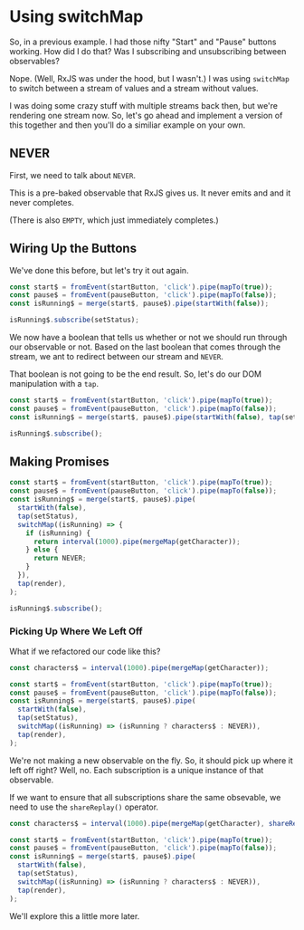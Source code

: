 # Using switchMap

So, in a previous example. I had those nifty "Start" and "Pause" buttons working. How did I do that? Was I subscribing and unsubscribing between observables?

Nope. (Well, RxJS was under the hood, but I wasn't.) I was using `switchMap` to switch between a stream of values and a stream without values.

I was doing some crazy stuff with multiple streams back then, but we're rendering one stream now. So, let's go ahead and implement a version of this together and then you'll do a similiar example on your own.

## NEVER

First, we need to talk about `NEVER`.

This is a pre-baked observable that RxJS gives us. It never emits and and it never completes.

(There is also `EMPTY`, which just immediately completes.)

## Wiring Up the Buttons

We've done this before, but let's try it out again.

```js
const start$ = fromEvent(startButton, 'click').pipe(mapTo(true));
const pause$ = fromEvent(pauseButton, 'click').pipe(mapTo(false));
const isRunning$ = merge(start$, pause$).pipe(startWith(false));

isRunning$.subscribe(setStatus);
```

We now have a boolean that tells us whether or not we should run through our observable or not. Based on the last boolean that comes through the stream, we ant to redirect between our stream and `NEVER`.

That boolean is not going to be the end result. So, let's do our DOM manipulation with a `tap`.

```js
const start$ = fromEvent(startButton, 'click').pipe(mapTo(true));
const pause$ = fromEvent(pauseButton, 'click').pipe(mapTo(false));
const isRunning$ = merge(start$, pause$).pipe(startWith(false), tap(setStatus));

isRunning$.subscribe();
```

## Making Promises

```js
const start$ = fromEvent(startButton, 'click').pipe(mapTo(true));
const pause$ = fromEvent(pauseButton, 'click').pipe(mapTo(false));
const isRunning$ = merge(start$, pause$).pipe(
  startWith(false),
  tap(setStatus),
  switchMap((isRunning) => {
    if (isRunning) {
      return interval(1000).pipe(mergeMap(getCharacter));
    } else {
      return NEVER;
    }
  }),
  tap(render),
);

isRunning$.subscribe();
```

### Picking Up Where We Left Off

What if we refactored our code like this?

```js
const characters$ = interval(1000).pipe(mergeMap(getCharacter));

const start$ = fromEvent(startButton, 'click').pipe(mapTo(true));
const pause$ = fromEvent(pauseButton, 'click').pipe(mapTo(false));
const isRunning$ = merge(start$, pause$).pipe(
  startWith(false),
  tap(setStatus),
  switchMap((isRunning) => (isRunning ? characters$ : NEVER)),
  tap(render),
);
```

We're not making a new observable on the fly. So, it should pick up where it left off right? Well, no. Each subscription is a unique instance of that observable.

If we want to ensure that all subscriptions share the same obsevable, we need to use the `shareReplay()` operator.

```js
const characters$ = interval(1000).pipe(mergeMap(getCharacter), shareReplay(0));

const start$ = fromEvent(startButton, 'click').pipe(mapTo(true));
const pause$ = fromEvent(pauseButton, 'click').pipe(mapTo(false));
const isRunning$ = merge(start$, pause$).pipe(
  startWith(false),
  tap(setStatus),
  switchMap((isRunning) => (isRunning ? characters$ : NEVER)),
  tap(render),
);
```

We'll explore this a little more later.
